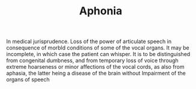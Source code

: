 ---
title: Aphonia
letter: A
permalink: "/definitions/bld-aphonia.html"
body: In medical jurisprudence. Loss of the power of articulate speech in consequence
  of morbld conditions of some of the vocal organs. It may be incomplete, in which
  case the patient can whisper. It is to be distinguished from congenital dumbness,
  and from temporary loss of voice through extreme hoarseness or minor affections
  of the vocal cords, as also from aphasia, the latter heing a disease of the brain
  without lmpairment of the organs of speech
published_at: '2018-07-07'
source: Black's Law Dictionary 2nd Ed (1910)
layout: post
---